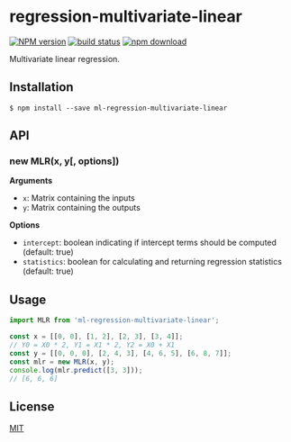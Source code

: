 # regression-multivariate-linear

  [![NPM version][npm-image]][npm-url]
  [![build status][travis-image]][travis-url]
  [![npm download][download-image]][download-url]

Multivariate linear regression.

## Installation

`$ npm install --save ml-regression-multivariate-linear`

## API

### new MLR(x, y[, options])

__Arguments__

* `x`: Matrix containing the inputs
* `y`: Matrix containing the outputs

__Options__

* `intercept`: boolean indicating if intercept terms should be computed (default: true)
* `statistics`: boolean for calculating and returning regression statistics (default: true)

## Usage

```js
import MLR from 'ml-regression-multivariate-linear';

const x = [[0, 0], [1, 2], [2, 3], [3, 4]];
// Y0 = X0 * 2, Y1 = X1 * 2, Y2 = X0 + X1
const y = [[0, 0, 0], [2, 4, 3], [4, 6, 5], [6, 8, 7]];
const mlr = new MLR(x, y);
console.log(mlr.predict([3, 3]));
// [6, 6, 6]
```

## License

  [MIT](./LICENSE)

[npm-image]: https://img.shields.io/npm/v/ml-regression-multivariate-linear.svg?style=flat-square
[npm-url]: https://npmjs.org/package/ml-regression-multivariate-linear
[travis-image]: https://img.shields.io/travis/mljs/regression-multivariate-linear/master.svg?style=flat-square
[travis-url]: https://travis-ci.org/mljs/regression-multivariate-linear
[download-image]: https://img.shields.io/npm/dm/ml-regression-multivariate-linear.svg?style=flat-square
[download-url]: https://npmjs.org/package/ml-regression-multivariate-linear
